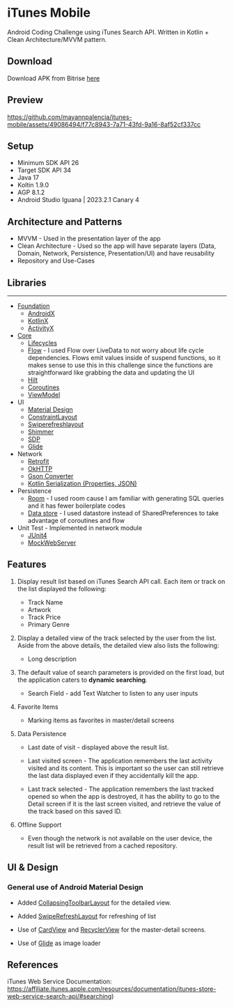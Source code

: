 # iTunes Mobile

Android Coding Challenge using iTunes Search API. Written in Kotlin + Clean Architecture/MVVM pattern.

## Download

Download APK from Bitrise [here](https://app.bitrise.io/app/a65b4597-e4c4-423d-8003-f9b22e650289/build/0912b263-09a4-4ccd-85db-06ad5d8ac177/artifact/3f192fed80a714b1/p/be6693e9aa001d01e9cc9e2bdd55be20)

## Preview
https://github.com/mayannpalencia/itunes-mobile/assets/49086494/f77c8943-7a71-43fd-9a16-8af52cf337cc

## Setup 
* Minimum SDK API 26
* Target SDK API 34
* Java 17
* Koltin 1.9.0
* AGP 8.1.2
* Android Studio Iguana | 2023.2.1 Canary 4

## Architecture and Patterns
* MVVM - Used in the presentation layer of the app
* Clean Architecture - Used so the app will have separate layers (Data, Domain, Network, Persistence, Presentation/UI) and have reusability
* Repository and Use-Cases
 
## Libraries

--------------
* [Foundation][0]
   * [AndroidX][1]
   * [KotlinX][2]
   * [ActivityX][3]
* [Core][4]
   * [Lifecycles][5]
   * [Flow][6] - I used Flow over LiveData to not worry about life cycle dependencies. Flows emit values inside of suspend functions, so it makes sense to use this in this challenge since the functions are straightforward like grabbing the data and updating the UI
   * [Hilt][7]
   * [Coroutines][8]
   * [ViewModel][9]
* UI
   * [Material Design][10]
   * [ConstraintLayout][11]
   * [Swiperefreshlayout][12]
   * [Shimmer][13]
   * [SDP][14]
   * [Glide][15]
* Network
   * [Retrofit][16]
   * [OkHTTP][17]
   * [Gson Converter][18]
   * [Kotlin Serialization (Properties, JSON)][19]
* Persistence
   * [Room][20] - I used room cause I am familiar with generating SQL queries and it has fewer boilerplate codes
   * [Data store][21] - I used datastore instead of SharedPreferences to take advantage of coroutines and flow
* Unit Test - Implemented in network module
   * [JUnit4][22]
   * [MockWebServer][23]

[0]: https://developer.android.com/jetpack/components
[1]: https://developer.android.com/jetpack/androidx/releases/core
[2]: https://developer.android.com/kotlin/ktx
[3]: https://developer.android.com/jetpack/androidx/releases/activity
[4]: https://developer.android.com/jetpack/arch/
[5]: https://developer.android.com/topic/libraries/architecture/lifecycle
[6]: https://developer.android.com/kotlin/flow
[7]: https://developer.android.com/training/dependency-injection/hilt-android
[8]: https://kotlinlang.org/docs/reference/coroutines-overview.html
[9]: https://developer.android.com/topic/libraries/architecture/viewmodel
[10]: https://m2.material.io/develop/android/docs/getting-started
[11]: https://developer.android.com/develop/ui/views/layout/constraint-layout
[12]: https://developer.android.com/jetpack/androidx/releases/swiperefreshlayout
[13]: https://github.com/facebookarchive/shimmer-android
[14]: https://github.com/intuit/sdp
[15]: https://github.com/bumptech/glide
[16]: https://square.github.io/okhttp/
[17]: https://square.github.io/retrofit/
[18]: https://github.com/square/retrofit/tree/master/retrofit-converters/gson
[19]: https://kotlinlang.org/docs/serialization.html
[20]: https://developer.android.com/jetpack/androidx/releases/room
[21]: https://developer.android.com/topic/libraries/architecture/datastore
[22]: https://junit.org/junit4/
[23]: https://github.com/square/okhttp/tree/master/mockwebserver



## Features

1. Display result list based on iTunes Search API call. Each item or track on the list displayed the following:

   * Track Name
   * Artwork
   * Track Price
   * Primary Genre
  
2. Display a detailed view of the track selected by the user from the list. Aside from the above details, the detailed view also lists the following:

   * Long description
  
3. The default value of search parameters is provided on the first load, but the application caters to <b>dynamic searching</b>.
  
   - Search Field - add Text Watcher to listen to any user inputs
  
4. Favorite Items
   - Marking items as favorites in master/detail screens
  
5. Data Persistence

   - Last date of visit - displayed above the result list.
  
   - Last visited screen - The application remembers the last activity visited and its content. This is important so the user can still retrieve the last data displayed even if they accidentally kill the app.
   
   - Last track selected - The application remembers the last tracked opened so when the app is destroyed, it has the ability to go to the Detail screen if it is the last screen visited, and retrieve the value of the track based on this saved ID.
  
6. Offline Support 

   - Even though the network is not available on the user device, the result list will be retrieved from a cached repository.

## UI & Design
### General use of Android Material Design
  
   - Added [CollapsingToolbarLayout](https://developer.android.com/reference/android/support/design/widget/CollapsingToolbarLayout) for the detailed view.
  
   - Added [SwipeRefreshLayout](https://developer.android.com/reference/android/support/v4/widget/SwipeRefreshLayout) for refreshing of list
  
   - Use of [CardView](https://developer.android.com/reference/android/support/v7/widget/CardView) and [RecyclerView](https://developer.android.com/reference/android/support/v7/widget/RecyclerView) for the master-detail screens.
  
   - Use of [Glide](https://square.github.io/picasso/) as image loader
  

## References

iTunes Web Service Documentation: https://affiliate.itunes.apple.com/resources/documentation/itunes-store-web-service-search-api/#searching)
